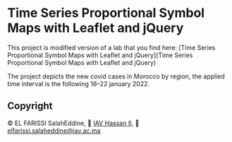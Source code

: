 # Time Series Proportional Symbol Maps with Leaflet and jQuery
This project is modified version of a lab that you find here: [Time Series Proportional Symbol Maps with Leaflet and jQuery](Time Series Proportional Symbol Maps with Leaflet and jQuery)

The project depicts the new covid cases in Morocco by region, the applied time interval is the following 16–22 january 2022.

## Copyright

© EL FARISSI SalahEddine, &#127979; [IAV Hassan II](https://iav.ac.ma/),
&#128231; elfarissi.salaheddine@iav.ac.ma